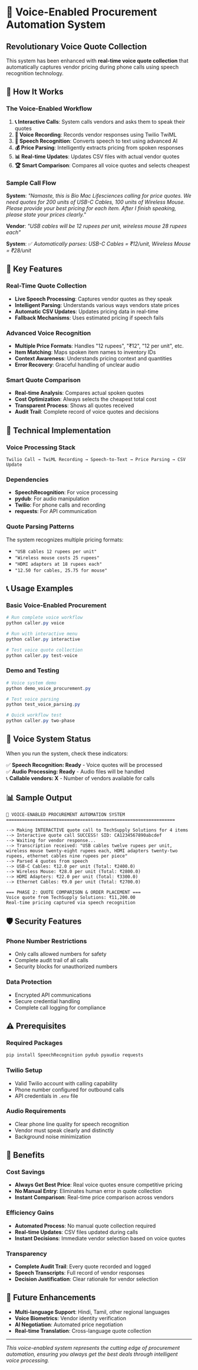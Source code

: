 # 🎤 Voice-Enabled Procurement Automation System

## Revolutionary Voice Quote Collection

This system has been enhanced with **real-time voice quote collection** that automatically captures vendor pricing during phone calls using speech recognition technology.

## 🚀 How It Works

### The Voice-Enabled Workflow

1. **📞 Interactive Calls**: System calls vendors and asks them to speak their quotes
2. **🎤 Voice Recording**: Records vendor responses using Twilio TwiML
3. **🧠 Speech Recognition**: Converts speech to text using advanced AI
4. **💰 Price Parsing**: Intelligently extracts pricing from spoken responses
5. **📊 Real-time Updates**: Updates CSV files with actual vendor quotes
6. **🏆 Smart Comparison**: Compares all voice quotes and selects cheapest

### Sample Call Flow

**System**: *"Namaste, this is Bio Mac Lifesciences calling for price quotes. We need quotes for 200 units of USB-C Cables, 100 units of Wireless Mouse. Please provide your best pricing for each item. After I finish speaking, please state your prices clearly."*

**Vendor**: *"USB cables will be 12 rupees per unit, wireless mouse 28 rupees each"*

**System**: ✅ *Automatically parses: USB-C Cables = ₹12/unit, Wireless Mouse = ₹28/unit*

## 🎯 Key Features

### Real-Time Quote Collection
- **Live Speech Processing**: Captures vendor quotes as they speak
- **Intelligent Parsing**: Understands various ways vendors state prices
- **Automatic CSV Updates**: Updates pricing data in real-time
- **Fallback Mechanisms**: Uses estimated pricing if speech fails

### Advanced Voice Recognition
- **Multiple Price Formats**: Handles "12 rupees", "₹12", "12 per unit", etc.
- **Item Matching**: Maps spoken item names to inventory IDs
- **Context Awareness**: Understands pricing context and quantities
- **Error Recovery**: Graceful handling of unclear audio

### Smart Quote Comparison
- **Real-time Analysis**: Compares actual spoken quotes
- **Cost Optimization**: Always selects the cheapest total cost
- **Transparent Process**: Shows all quotes received
- **Audit Trail**: Complete record of voice quotes and decisions

## 🔧 Technical Implementation

### Voice Processing Stack
```
Twilio Call → TwiML Recording → Speech-to-Text → Price Parsing → CSV Update
```

### Dependencies
- **SpeechRecognition**: For voice processing
- **pydub**: For audio manipulation  
- **Twilio**: For phone calls and recording
- **requests**: For API communication

### Quote Parsing Patterns
The system recognizes multiple pricing formats:
- `"USB cables 12 rupees per unit"`
- `"Wireless mouse costs 25 rupees"`
- `"HDMI adapters at 18 rupees each"`
- `"12.50 for cables, 25.75 for mouse"`

## 📞 Usage Examples

### Basic Voice-Enabled Procurement
```powershell
# Run complete voice workflow
python caller.py voice

# Run with interactive menu
python caller.py interactive

# Test voice quote collection
python caller.py test-voice
```

### Demo and Testing
```powershell
# Voice system demo
python demo_voice_procurement.py

# Test voice parsing
python test_voice_parsing.py

# Quick workflow test
python caller.py two-phase
```

## 🎤 Voice System Status

When you run the system, check these indicators:

✅ **Speech Recognition: Ready** - Voice quotes will be processed  
✅ **Audio Processing: Ready** - Audio files will be handled  
📞 **Callable vendors: X** - Number of vendors available for calls  

## 📊 Sample Output

```
🎤 VOICE-ENABLED PROCUREMENT AUTOMATION SYSTEM
================================================================

--> Making INTERACTIVE quote call to TechSupply Solutions for 4 items
--> Interactive quote call SUCCESS! SID: CA1234567890abcdef
--> Waiting for vendor response...
--> Transcription received: "USB cables twelve rupees per unit, wireless mouse twenty-eight rupees each, HDMI adapters twenty-two rupees, ethernet cables nine rupees per piece"
--> Parsed 4 quotes from speech
--> USB-C Cables: ₹12.0 per unit (Total: ₹2400.0)
--> Wireless Mouse: ₹28.0 per unit (Total: ₹2800.0)  
--> HDMI Adapters: ₹22.0 per unit (Total: ₹3300.0)
--> Ethernet Cables: ₹9.0 per unit (Total: ₹2700.0)

=== PHASE 2: QUOTE COMPARISON & ORDER PLACEMENT ===
Voice quote from TechSupply Solutions: ₹11,200.00
Real-time pricing captured via speech recognition
```

## 🛡️ Security Features

### Phone Number Restrictions
- Only calls allowed numbers for safety
- Complete audit trail of all calls
- Security blocks for unauthorized numbers

### Data Protection
- Encrypted API communications
- Secure credential handling
- Complete call logging for compliance

## ⚠️ Prerequisites

### Required Packages
```bash
pip install SpeechRecognition pydub pyaudio requests
```

### Twilio Setup
- Valid Twilio account with calling capability
- Phone number configured for outbound calls
- API credentials in `.env` file

### Audio Requirements
- Clear phone line quality for speech recognition
- Vendor must speak clearly and distinctly
- Background noise minimization

## 🎯 Benefits

### Cost Savings
- **Always Get Best Price**: Real voice quotes ensure competitive pricing
- **No Manual Entry**: Eliminates human error in quote collection
- **Instant Comparison**: Real-time price comparison across vendors

### Efficiency Gains
- **Automated Process**: No manual quote collection required
- **Real-time Updates**: CSV files updated during calls
- **Instant Decisions**: Immediate vendor selection based on voice quotes

### Transparency
- **Complete Audit Trail**: Every quote recorded and logged
- **Speech Transcripts**: Full record of vendor responses
- **Decision Justification**: Clear rationale for vendor selection

## 🔮 Future Enhancements

- **Multi-language Support**: Hindi, Tamil, other regional languages
- **Voice Biometrics**: Vendor identity verification
- **AI Negotiation**: Automated price negotiation
- **Real-time Translation**: Cross-language quote collection

---

*This voice-enabled system represents the cutting edge of procurement automation, ensuring you always get the best deals through intelligent voice processing.*
